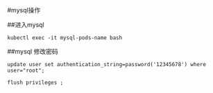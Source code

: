 #mysql操作

##进入mysql
``` 
kubectl exec -it mysql-pods-name bash

```

##mysql 修改密码
``` 
update user set authentication_string=password('12345678') where user="root";

flush privileges ;

```
